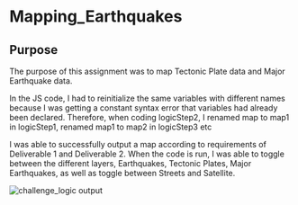 # Mapping_Earthquakes

## Purpose
The purpose of this assignment was to map Tectonic Plate data and Major Earthquake data. 


In the JS code, I had to reinitialize the same variables with different names because I was getting a constant syntax error that variables had already been declared. 
Therefore, when coding logicStep2, I renamed map to map1 in logicStep1, renamed map1 to map2 in logicStep3 etc 

I was able to successfully output a map according to requirements of Deliverable 1 and Deliverable 2. When the code is run, I was able to toggle between the different layers, Earthquakes, Tectonic Plates, Major Earthquakes, as well as toggle between Streets and Satellite. 

![challenge_logic output](https://user-images.githubusercontent.com/116187123/222044829-b6f54116-af93-4e1b-8b68-e8e2c3323585.png)

